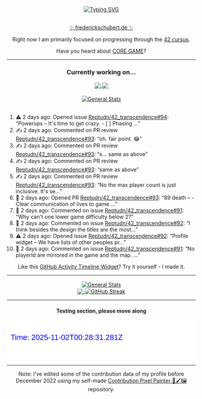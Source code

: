 <div align="center">
	<a href="https://git.io/typing-svg"><img src="https://readme-typing-svg.demolab.com?font=Fira+Code&size=30&pause=1000&color=70A5FD&background=1A1B27&center=true&vCenter=true&repeat=false&random=false&width=550&lines=%F0%9F%91%8B+Hello+World!+I'm+Freddy!+%F0%9F%96%96" alt="Typing SVG" /></a>
</div>
<br>
<div align="center">
	<p></p><a href="https://frederickschubert.de">✨ frederickschubert.de ✨</a></p>
	<p>Right now I am primarily focused on progressing through the <a href="https://github.com/FreddyMSchubert/42_cursus">42 cursus</a>.</p>
	<p>Have you heard about <a href="https://coregame.de/">CORE GAME</a>?</p>
</div>

<hr>

<div align="center">

### Currently working on...

<!-- [![current_repo](https://github-readme-stats.vercel.app/api/pin/?username=FreddyMSchubert&repo=Crafty_Concoctions&theme=tokyonight)](https://github.com/FreddyMSchubert/Crafty_Concoctions) -->

<div align="center">
	<a href="https://github.com/Reptudn/42_transcendence" target="_blank">
		<img align="center" src="https://github-readme-stats.vercel.app/api/pin/?username=Reptudn&repo=42_transcendence&theme=tokyonight" />
	</a>
	<a href="https://github.com/42core-team/even_COREnier" target="_blank">
		<img align="center" src="https://github-readme-stats.vercel.app/api/pin/?username=42core-team&repo=even_COREnier&theme=tokyonight" />
	</a>
</div>

<br>

<div align="center">
	<a href="https://github.com/FreddyMSchubert/42_cursus" target="_blank">
		<img align="center" src="https://github-readme-stats.vercel.app/api/pin/?username=FreddyMSchubert&repo=42_cursus&theme=tokyonight" alt="General Stats" />
	</a>
</div>

<br>

<div align="left">
<ol>
<!-- ACTIVITY:START -->
<li>⚠️ 2 days ago: Opened issue <a href="https://github.com/Reptudn/42_transcendence/issues/94">Reptudn/42_transcendence#94</a>: “Powerups – It's time to get crazy.  - [ ] Phasing …”</li>
<li>✍️ 2 days ago: Commented on PR review <a href="https://github.com/Reptudn/42_transcendence/pull/93#discussion_r2231747441">Reptudn/42_transcendence#93</a>: “oh. fair point. 😂”</li>
<li>✍️ 2 days ago: Commented on PR review <a href="https://github.com/Reptudn/42_transcendence/pull/93#discussion_r2231744803">Reptudn/42_transcendence#93</a>: “s... same as above”</li>
<li>✍️ 2 days ago: Commented on PR review <a href="https://github.com/Reptudn/42_transcendence/pull/93#discussion_r2231744552">Reptudn/42_transcendence#93</a>: “same as above”</li>
<li>✍️ 2 days ago: Commented on PR review <a href="https://github.com/Reptudn/42_transcendence/pull/93#discussion_r2231742211">Reptudn/42_transcendence#93</a>: “No the max player count is just inclusive. It's se…”</li>
<li>🚀 2 days ago: Opened PR <a href="https://github.com/Reptudn/42_transcendence/pull/93">Reptudn/42_transcendence#93</a>: “89 death – - Clear communication of lives to game …”</li>
<li>💬 2 days ago: Commented on issue <a href="https://github.com/Reptudn/42_transcendence/issues/91#issuecomment-3119188860">Reptudn/42_transcendence#91</a>: “Why can't one lower game difficulty below 2?”</li>
<li>💬 2 days ago: Commented on issue <a href="https://github.com/Reptudn/42_transcendence/issues/92#issuecomment-3118840645">Reptudn/42_transcendence#92</a>: “I think besides the design the titles are the most…”</li>
<li>⚠️ 2 days ago: Opened issue <a href="https://github.com/Reptudn/42_transcendence/issues/92">Reptudn/42_transcendence#92</a>: “Profile widget – We have lists of other peoples pr…”</li>
<li>💬 2 days ago: Commented on issue <a href="https://github.com/Reptudn/42_transcendence/issues/91#issuecomment-3118684223">Reptudn/42_transcendence#91</a>: “No playerId are mirrored in the game and the map. …”</li>
<!-- ACTIVITY:END -->
</ol>
</div>

Like this [GitHub Activity Timeline Widget](https://github.com/FreddyMSchubert/github-activity-timeline)? Try it yourself - I made it.

<hr>

<div align="center">
	<a href="https://github.com/anuraghazra/github-readme-stats" target="_blank">
		<img height=200 align="center" src="https://github-readme-stats.vercel.app/api?username=FreddyMSchubert&show_icons=true&theme=tokyonight&card_width=650" alt="General Stats" />
	</a>
</div>

<div align="center">
	<a href="https://github.com/anuraghazra/github-readme-stats" target="_blank">
		<img height=200 align="center" src="https://github-readme-stats.vercel.app/api/top-langs/?username=FreddyMSchubert&layout=donut&theme=tokyonight&card_width=320">
	</a>
	<a href="https://github.com/DenverCoder1/github-readme-streak-stats" target="_blank">
		<img height=200 align="center" src="https://streak-stats.demolab.com?user=FreddyMSchubert&theme=tokyonight&date_format=j%20M%5B%20Y%5D&card_width=320&card_height=200&hide_total_contributions=true" alt="GitHub Streak" />
	</a>
</div>

<hr>

#### Testing section, please move along

![GitHub Defenders SVG](https://github.com/FreddyMSchubert/FreddyMSchubert/blob/github_defenders_output/output.svg)

<hr>

Note: I've edited some of the contribution data of my profile before December 2022 using my self-made [Contribution Pixel Painter 🎨🖌️🖼️](https://github.com/FreddyMSchubert/contribution-pixel-painter) repository.
